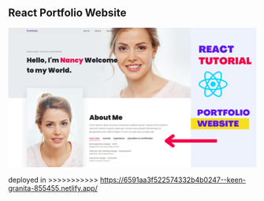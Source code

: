 ## React Portfolio Website
![](src/assets/github-cover.png)

deployed in >>>>>>>>>>>
https://6591aa3f522574332b4b0247--keen-granita-855455.netlify.app/